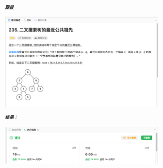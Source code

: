 ##### [题目](https://leetcode.cn/problems/lowest-common-ancestor-of-a-binary-search-tree/)
![pic](img.png)
##### 结果：
![pic](result.png)